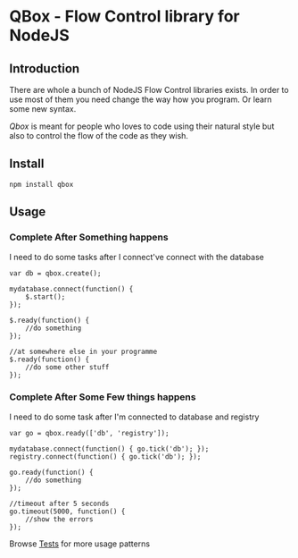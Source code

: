 QBox - Flow Control library for NodeJS
=======================================

Introduction
------------

There are whole a bunch of NodeJS Flow Control libraries exists.
In order to use most of them you need change the way how you program.
Or learn some new syntax.

*Qbox* is meant for people who loves to code using their natural style 
but also to control the flow of the code as they wish.

Install
---------
	npm install qbox

Usage
-----

### Complete After Something happens

I need to do some tasks after I connect've connect with the database

	var db = qbox.create();
	
	mydatabase.connect(function() {
		$.start();
	});
	
	$.ready(function() {
		//do something
	});
	
	//at somewhere else in your programme
	$.ready(function() {
		//do some other stuff
	});

### Complete After Some Few things happens

I need to do some task after I'm connected to database and registry

	var go = qbox.ready(['db', 'registry']);
	
	mydatabase.connect(function() { go.tick('db'); });
	registry.connect(function() { go.tick('db'); });
	
	go.ready(function() {
		//do something
	});
	
	//timeout after 5 seconds
	go.timeout(5000, function() {
		//show the errors
	});

Browse [Tests](https://github.com/arunoda/qbox/blob/master/tests/qbox.js) for more usage patterns
